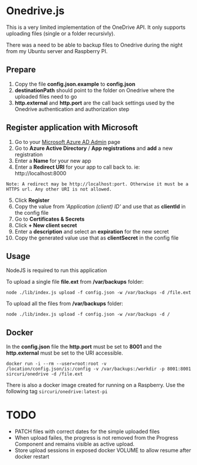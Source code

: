 # Onedrive.js

This is a very limited implementation of the OneDrive API. It only supports uploading files (single or a folder recursivly).

There was a need to be able to backup files to Onedrive during the night from my Ubuntu server and Raspberry PI.

## Prepare

1. Copy the file __config.json.example__ to __config.json__
2. __destinationPath__ should point to the folder on Onedrive where the uploaded files need to go
3. __http.external__ and __http.port__ are the call back settings used by the Onedrive authentication and authorization step

## Register application with Microsoft

1. Go to your [Microsoft Azure AD Admin](https://portal.azure.com) page
2. Go to __Azure Active Directory__ / __App registrations__ and __add__ a new registration
3. Enter a __Name__ for your new app
4. Enter a __Redirect URI__ for your app to call back to. ie: http://localhost:8000

`Note: A redirect may be http://localhost:port. Otherwise it must be a HTTPS url. Any other URI is not allowed.`

5. Click __Register__
6. Copy the value from _'Application (client) ID'_ and use that as __clientId__ in the config file
7. Go to __Certificates & Secrets__
8. Click __+ New client secret__
9. Enter a __description__ and select an __expiration__ for the new secret
10. Copy the generated value use that as __clientSecret__ in the config file

## Usage

NodeJS is required to run this application

To upload a single file __file.ext__ from __/var/backups__ folder:

`node ./lib/index.js upload -f config.json -w /var/backups -d /file.ext`

To upload all the files from __/var/backups__ folder:

`node ./lib/index.js upload -f config.json -w /var/backups -d /`

## Docker

In the __config.json__ file the __http.port__ must be set to __8001__ and the __http.external__ must be set to the URI accessible.

`docker run -i --rm --user=root:root -v /location/config.json/is:/config -v /var/backups:/workdir -p 8001:8001 sircuri/onedrive -d /file.ext`

There is also a docker image created for running on a Raspberry. Use the following tag `sircuri/onedrive:latest-pi`

# TODO

- PATCH files with correct dates for the simple uploaded files
- When upload failes, the progress is not removed from the Progress Component and remains visible as active upload.
- Store upload sessions in exposed docker VOLUME to allow resume after docker restart